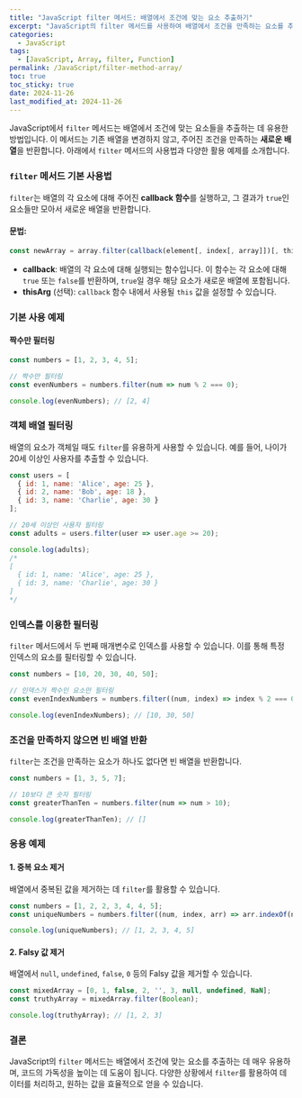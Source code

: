 ```yaml
---
title: "JavaScript filter 메서드: 배열에서 조건에 맞는 요소 추출하기"
excerpt: "JavaScript의 filter 메서드를 사용하여 배열에서 조건을 만족하는 요소를 추출하는 방법과 활용 예제를 알아봅니다."
categories:
  - JavaScript
tags:
  - [JavaScript, Array, filter, Function]
permalink: /JavaScript/filter-method-array/
toc: true
toc_sticky: true
date: 2024-11-26
last_modified_at: 2024-11-26
---
```


JavaScript에서 `filter` 메서드는 배열에서 조건에 맞는 요소들을 추출하는 데 유용한 방법입니다. 이 메서드는 기존 배열을 변경하지 않고, 주어진 조건을 만족하는 **새로운 배열**을 반환합니다. 아래에서 `filter` 메서드의 사용법과 다양한 활용 예제를 소개합니다.

### `filter` 메서드 기본 사용법

`filter`는 배열의 각 요소에 대해 주어진 **callback 함수**를 실행하고, 그 결과가 `true`인 요소들만 모아서 새로운 배열을 반환합니다.

#### 문법:
```js
const newArray = array.filter(callback(element[, index[, array]])[, thisArg]);
```

- **callback**: 배열의 각 요소에 대해 실행되는 함수입니다. 이 함수는 각 요소에 대해 `true` 또는 `false`를 반환하며, `true`일 경우 해당 요소가 새로운 배열에 포함됩니다.
- **thisArg** (선택): `callback` 함수 내에서 사용될 `this` 값을 설정할 수 있습니다.

### 기본 사용 예제

#### 짝수만 필터링
```js
const numbers = [1, 2, 3, 4, 5];

// 짝수만 필터링
const evenNumbers = numbers.filter(num => num % 2 === 0);

console.log(evenNumbers); // [2, 4]
```

### 객체 배열 필터링

배열의 요소가 객체일 때도 `filter`를 유용하게 사용할 수 있습니다. 예를 들어, 나이가 20세 이상인 사용자를 추출할 수 있습니다.

```js
const users = [
  { id: 1, name: 'Alice', age: 25 },
  { id: 2, name: 'Bob', age: 18 },
  { id: 3, name: 'Charlie', age: 30 }
];

// 20세 이상인 사용자 필터링
const adults = users.filter(user => user.age >= 20);

console.log(adults);
/*
[
  { id: 1, name: 'Alice', age: 25 },
  { id: 3, name: 'Charlie', age: 30 }
]
*/
```

### 인덱스를 이용한 필터링

`filter` 메서드에서 두 번째 매개변수로 인덱스를 사용할 수 있습니다. 이를 통해 특정 인덱스의 요소를 필터링할 수 있습니다.

```js
const numbers = [10, 20, 30, 40, 50];

// 인덱스가 짝수인 요소만 필터링
const evenIndexNumbers = numbers.filter((num, index) => index % 2 === 0);

console.log(evenIndexNumbers); // [10, 30, 50]
```

### 조건을 만족하지 않으면 빈 배열 반환

`filter`는 조건을 만족하는 요소가 하나도 없다면 빈 배열을 반환합니다.

```js
const numbers = [1, 3, 5, 7];

// 10보다 큰 숫자 필터링
const greaterThanTen = numbers.filter(num => num > 10);

console.log(greaterThanTen); // []
```

### 응용 예제

#### 1. **중복 요소 제거**

배열에서 중복된 값을 제거하는 데 `filter`를 활용할 수 있습니다.

```js
const numbers = [1, 2, 2, 3, 4, 4, 5];
const uniqueNumbers = numbers.filter((num, index, arr) => arr.indexOf(num) === index);

console.log(uniqueNumbers); // [1, 2, 3, 4, 5]
```

#### 2. **Falsy 값 제거**

배열에서 `null`, `undefined`, `false`, `0` 등의 Falsy 값을 제거할 수 있습니다.

```js
const mixedArray = [0, 1, false, 2, '', 3, null, undefined, NaN];
const truthyArray = mixedArray.filter(Boolean);

console.log(truthyArray); // [1, 2, 3]
```

### 결론

JavaScript의 `filter` 메서드는 배열에서 조건에 맞는 요소를 추출하는 데 매우 유용하며, 코드의 가독성을 높이는 데 도움이 됩니다. 다양한 상황에서 `filter`를 활용하여 데이터를 처리하고, 원하는 값을 효율적으로 얻을 수 있습니다.
